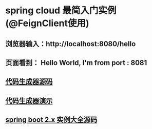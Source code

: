 # spring cloud 最简入门实例(@FeignClient使用)
## 浏览器输入：http://localhost:8080/hello
## 页面看到： Hello World, I'm from port : 8081
## [代码生成器源码](https://github.com/gzz2017gzz/code/)
## [代码生成器演示](http://www.gaozz.club/)
## [spring boot 2.x 实例大全源码](https://github.com/gzz2017gzz/spring-boot2-example)